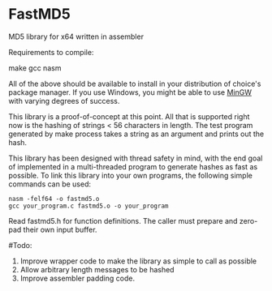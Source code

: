 # FastMD5
MD5 library for x64 written in assembler

Requirements to compile:

make 
gcc
nasm

All of the above should be available to install in your distribution of choice's package manager. If you use Windows, you might be able to use [MinGW](http://www.mingw.org) with varying degrees of success.

This library is a proof-of-concept at this point. All that is supported right now is the hashing of strings < 56 characters in length. The test program generated by make process takes a string as an argument and prints out the hash. 

This library has been designed with thread safety in mind, with the end goal of implemented in a multi-threaded program to generate hashes as fast as possible. To link this library into your own programs, the following simple commands can be used:

```
nasm -felf64 -o fastmd5.o
gcc your_program.c fastmd5.o -o your_program
```

Read fastmd5.h for function definitions. The caller must prepare and zero-pad their own input buffer.

#Todo:

1. Improve wrapper code to make the library as simple to call as possible
2. Allow arbitrary length messages to be hashed
3. Improve assembler padding code. 
